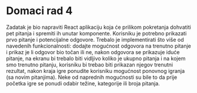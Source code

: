 # Domaci rad 4
Zadatak je bio napraviti React aplikaciju koja će prilikom pokretanja dohvatiti pet pitanja i spremiti ih unutar komponente. Korisniku je potrebno prikazati prvo pitanje i potencijalne odgovore. Trebalo je implementirati što više od navedenih funkcionalnosti: dodajte mogućnost odgovora na trenutno pitanje i prikaz je li odgovor bio točan ili ne, nakon odgovora se prikazuje iduće pitanje, na ekranu bi trebalo biti vidljivo koliko je ukupno pitanja i na kojem smo trenutno pitanju, korisniku bi trebao biti prikazan njegov trenutni rezultat, nakon kraja igre ponudite korisniku mogućnost ponovnog igranja (sa novim pitanjima). 
Neke od naprednih mogućnosti su bile to da prije početka igre se ponudi odabir težine, kategorije ili broja pitanja. 
